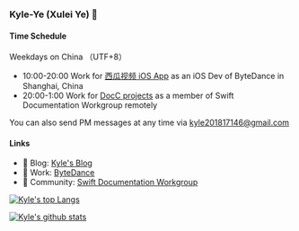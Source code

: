 ### Kyle-Ye (Xulei Ye) 👋

#### Time Schedule

Weekdays on China （UTF+8）
- 10:00-20:00 Work for [西瓜视频 iOS App](https://www.ixigua.com/app/) as an iOS Dev of ByteDance in Shanghai, China
- 20:00-1:00 Work for [DocC projects](https://github.com/apple/swift-docc) as a member of Swift Documentation Workgroup remotely

You can also send PM messages at any time via kyle201817146@gmail.com

#### Links
- 📝 Blog: [Kyle's Blog](https://kyleye.top)
- 🔭 Work: [ByteDance](https://www.bytedance.com/en/)
- 🥳 Community: [Swift Documentation Workgroup](https://www.swift.org/documentation-workgroup/)

[![Kyle's top Langs](https://github-readme-stats.vercel.app/api/top-langs/?username=Kyle-Ye&layout=compact)](https://github.com/anuraghazra/github-readme-stats)

[![Kyle's github stats](https://github-readme-stats.vercel.app/api?username=Kyle-Ye&show_icons=true)](https://github.com/anuraghazra/github-readme-stats)
